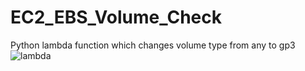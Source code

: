 # EC2_EBS_Volume_Check
Python lambda function which changes volume type from any to gp3
![lambda](https://github.com/ghulekomal/EC2_EBS_Volume_Check/assets/54700625/7a7a95af-9765-46f8-9605-dd5ef1036491)
